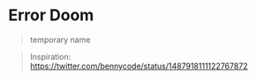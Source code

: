 # Error Doom

> temporary name

> Inspiration: https://twitter.com/bennycode/status/1487918111122767872
